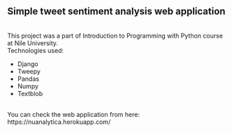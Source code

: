 <h2>Simple tweet sentiment analysis web application</h2>
<br>
This project was a part of Introduction to Programming with Python course at Nile University.
<br>
Technologies used:
<ul>
  <li>Django</li>
  <li>Tweepy</li>
  <li>Pandas</li>
  <li>Numpy</li>
  <li>Textblob</li>
</ul>
<br>
You can check the web application from here: https://nuanalytica.herokuapp.com/
